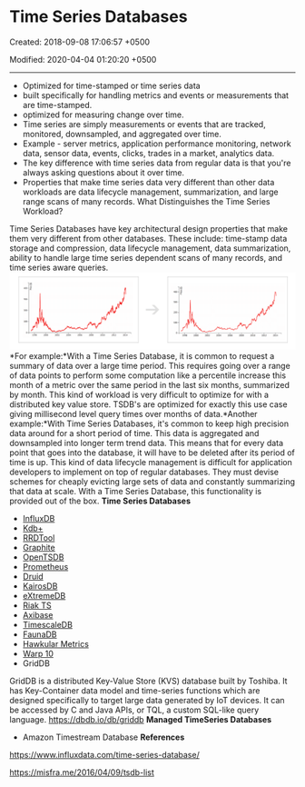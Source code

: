 # Time Series Databases

Created: 2018-09-08 17:06:57 +0500

Modified: 2020-04-04 01:20:20 +0500

---
-   Optimized for time-stamped or time series data
-   built specifically for handling metrics and events or measurements that are time-stamped.
-   optimized for measuring change over time.
-   Time series are simply measurements or events that are tracked, monitored, downsampled, and aggregated over time.
-   Example - server metrics, application performance monitoring, network data, sensor data, events, clicks, trades in a market, analytics data.
-   The key difference with time series data from regular data is that you're always asking questions about it over time.
-   Properties that make time series data very different than other data workloads are data lifecycle management, summarization, and large range scans of many records.
What Distinguishes the Time Series Workload?

Time Series Databases have key architectural design properties that make them very different from other databases. These include: time-stamp data storage and compression, data lifecycle management, data summarization, ability to handle large time series dependent scans of many records, and time series aware queries.
![Time Series Database Graph](media/Time-Series-Databases-image1.png)
*For example:*With a Time Series Database, it is common to request a summary of data over a large time period. This requires going over a range of data points to perform some computation like a percentile increase this month of a metric over the same period in the last six months, summarized by month. This kind of workload is very difficult to optimize for with a distributed key value store. TSDB's are optimized for exactly this use case giving millisecond level query times over months of data.*Another example:*With Time Series Databases, it's common to keep high precision data around for a short period of time. This data is aggregated and downsampled into longer term trend data. This means that for every data point that goes into the database, it will have to be deleted after its period of time is up. This kind of data lifecycle management is difficult for application developers to implement on top of regular databases. They must devise schemes for cheaply evicting large sets of data and constantly summarizing that data at scale. With a Time Series Database, this functionality is provided out of the box.
**Time Series Databases**
-   [InfluxDB](https://www.influxdata.com/)
-   [Kdb+](https://kx.com/discover/)
-   [RRDTool](https://oss.oetiker.ch/rrdtool/)
-   [Graphite](https://github.com/graphite-project/graphite-web)
-   [OpenTSDB](http://opentsdb.net/)
-   [Prometheus](https://prometheus.io/)
-   [Druid](http://druid.io/)
-   [KairosDB](https://github.com/kairosdb/kairosdb)
-   [eXtremeDB](http://www.mcobject.com/extremedbfamily.shtml)
-   [Riak TS](http://basho.com/products/riak-ts/)
-   [Axibase](https://axibase.com/products/axibase-time-series-database/)
-   [TimescaleDB](https://www.timescale.com/)
-   [FaunaDB](https://fauna.com/)
-   [Hawkular Metrics](http://www.hawkular.org/)
-   [Warp 10](http://www.warp10.io/)
-   GridDB

GridDB is a distributed Key-Value Store (KVS) database built by Toshiba. It has Key-Container data model and time-series functions which are designed specifically to target large data generated by IoT devices. It can be accessed by C and Java APIs, or TQL, a custom SQL-like query language.
<https://dbdb.io/db/griddb>
**Managed TimeSeries Databases**
-   Amazon Timestream Database
**References**

<https://www.influxdata.com/time-series-database/>

<https://misfra.me/2016/04/09/tsdb-list>

